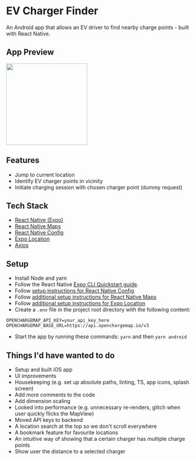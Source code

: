 # EV Charger Finder

An Android app that allows an EV driver to find nearby charge points - built with React Native.

## App Preview

<img src="https://user-images.githubusercontent.com/5281496/158482615-1442b4e2-813b-4bec-a6d0-53d6517fb630.gif" width="220" />

## Features

-  Jump to current location
-  Identify EV charger points in vicinity
-  Initiate charging session with chosen charger point (dummy request)

## Tech Stack

- [React Native (Expo)](https://docs.expo.dev/)
- [React Native Maps](https://github.com/react-native-maps/react-native-maps)
- [React Native Config](https://github.com/luggit/react-native-config)
- [Expo Location](https://docs.expo.dev/versions/latest/sdk/location/)
- [Axios](https://axios-http.com/docs/intro)

## Setup

- Install Node and yarn
- Follow the React Native [Expo CLI Quickstart guide](https://reactnative.dev/docs/environment-setup).
- Follow [setup instructions for React Native Config](https://github.com/luggit/react-native-config)
- Follow [additional setup instructions for React Native Maps](https://github.com/react-native-maps/react-native-maps/blob/master/docs/installation.md)
- Follow [additional setup instructions for Expo Location](https://github.com/expo/expo/tree/main/packages/expo-location)
- Create a `.env` file in the project root directory with the following content:
```
OPENCHARGEMAP_API_KEY=your_api_key_here
OPENCHARGEMAP_BASE_URL=https://api.openchargemap.io/v3
```
- Start the app by running these commands: `yarn` and then `yarn android`

## Things I'd have wanted to do

- Setup and built iOS app
- UI improvements
- Housekeeping (e.g. set up absolute paths, linting, TS, app icons, splash screen)
- Add more comments to the code
- Add dimension scaling
- Looked into performance (e.g. unnecessary re-renders, glitch when user quickly flicks the MapView)
- Moved API keys to backend
- A location search at the top so we don't scroll everywhere
- A bookmark feature for favourite locations
- An intuitive way of showing that a certain charger has multiple charge points
- Show user the distance to a selected charger
